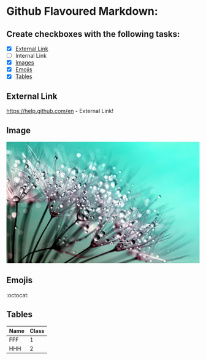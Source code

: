 # Github Flavoured Markdown:


## Create checkboxes with the following tasks: 
  - [x] [External Link]()
  - [ ] Internal Link
  - [x] [Images]()
  - [x] [Emojis]()
  - [x] [Tables]()
  
## External Link
https://help.github.com/en - External Link!

## Image
![Photo](/dandelion-445228_1920.jpg)

## Emojis
 :octocat:
 
## Tables
Name| Class
--- | -----
FFF|1
HHH | 2
